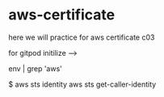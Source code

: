 # aws-certificate
here we will practice for aws certificate c03


<!--  gp init     ----> for gitpod initilize -->
env | grep 'aws'

 $ aws sts identity
 aws sts get-caller-identity
 
 <!-- gp env AWS_ACCESS_KEY_ID=AKIAV46LQFHYS
     gp env AWS_SECRET_ACCESS_KEY=dL3hMr+4Fqzc2mcspQ
     gp env AWS_DEFAULT_REGION=ap-south-1 -->
 <!--  find aws env vars from google use it to loghin the credential -->
<!--  aws auto prompt configure-->

<!-- before: |      -? Tthis pile ( | ) meaning run all command in a single line
     cd /workspace
     curl "https://awscli.amazonaws.com/awscli-exe-linux-x86_64.zip" -o "awscliv2.zip"
     unzip awscliv2.zip
     sudo ./aws/install
     cd $THEIA_WORKSPACE_ROOT -->